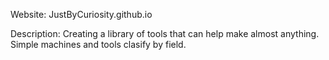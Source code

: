Website: JustByCuriosity.github.io

Description: Creating a library of tools that can help make almost anything. Simple machines and tools clasify by field.

